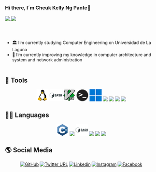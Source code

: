 ### Hi there, I´m Cheuk Kelly Ng Pante👋
<a href="https://github.com/anuraghazra/github-readme-stats">
  <img align="center" src="https://github-readme-stats.vercel.app/api?username=feichay10&show_icons=true&count_private=true&include_all_commits=true&theme=github_dark&hide_border=true" />
</a>
<a href="https://github.com/anuraghazra/github-readme-stats">
  <img align="center" src="https://github-readme-stats.vercel.app/api/top-langs/?theme=github_dark&hide_border=true&username=feichay10&hide=Makefilelayout=compact" />
</a>

</br></br>
- 🏛️ I’m currently studying Computer Engineering on Universidad de La Laguna 
- 🌱 I’m currently improving my knowledge in computer architecture and system and network administration
</br></br>

## 🔨 Tools
<p align="center">
<code><img width="40" src="https://raw.githubusercontent.com/github/explore/80688e429a7d4ef2fca1e82350fe8e3517d3494d/topics/linux/linux.png"></code>
<code><img width="40" src="https://raw.githubusercontent.com/github/explore/80688e429a7d4ef2fca1e82350fe8e3517d3494d/topics/bash/bash.png"></code>
<code><img width="40" src="https://raw.githubusercontent.com/github/explore/80688e429a7d4ef2fca1e82350fe8e3517d3494d/topics/vim/vim.png"></code>
<code><img width="40" src="https://raw.githubusercontent.com/github/explore/d92924b1d925bb134e308bd29c9de6c302ed3beb/topics/terminal/terminal.png"></code>
<code><img width="40" src="https://raw.githubusercontent.com/github/explore/379d49236d826364be968345e0a085d044108cff/topics/windows/windows.png"></code>
<code><img width="40" src="https://upload.wikimedia.org/wikipedia/commons/thumb/9/9a/Visual_Studio_Code_1.35_icon.svg/2048px-Visual_Studio_Code_1.35_icon.svg.png"></code>  
<code><img width="40" src="https://upload.wikimedia.org/wikipedia/commons/d/d5/Virtualbox_logo.png"></code> 
<code><img width="40" src="https://upload.wikimedia.org/wikipedia/commons/thumb/5/56/Adobe_Photoshop_Lightroom_Classic_CC_icon.svg/1200px-Adobe_Photoshop_Lightroom_Classic_CC_icon.svg.png"></code>
<code><img width="40" src="https://www.gns3.com/assets/custom/gns3/images/logo-colour.png"></code></p>

## 👨‍💻 Languages 
<p align="center">
<code><img width="40" src="https://raw.githubusercontent.com/github/explore/180320cffc25f4ed1bbdfd33d4db3a66eeeeb358/topics/cpp/cpp.png"></code>
<code><img width="40" src="https://upload.wikimedia.org/wikipedia/commons/thumb/1/18/C_Programming_Language.svg/1200px-C_Programming_Language.svg.png"></code>
<code><img width="40" src="https://raw.githubusercontent.com/github/explore/80688e429a7d4ef2fca1e82350fe8e3517d3494d/topics/bash/bash.png"></code>
<code><img width="40" src="https://eirikpre.gallerycdn.vsassets.io/extensions/eirikpre/systemverilog/0.11.3/1612434073897/Microsoft.VisualStudio.Services.Icons.Default"></code>
<code><img width="40" src="https://s3.amazonaws.com/s3.timetoast.com/public/uploads/photo/18799587/image/medium-888dcf9eaba44519efb88612bc29e64c.png"></code>
<code><img width="40" src="https://d3njjcbhbojbot.cloudfront.net/api/utilities/v1/imageproxy/https://coursera-course-photos.s3.amazonaws.com/15/ab137082ad40cabb23d4baf1500ea6/FPGA-LOGO.png?auto=format%2Ccompress&dpr=1"></code></p>

## 🌎 Social Media
<p align="center">
<a href="https://github.com/feichay10"><img src="https://img.shields.io/badge/GitHub-%23171515.svg?style=flat&logo=Github&logoColor=white" alt="GitHub"></a>
<a href="https://twitter.com/chakii10_"><img src="https://img.shields.io/badge/Twitter-%23FFFFFF.svg?style=flat&logo=Twitter&logoColor=1DA1F2" alt="Twitter URL"></a>
<a href="https://www.linkedin.com/in/cheuk-kelly-ng-pante-293967158/"><img src="https://img.shields.io/badge/LinkedIn-blue?style=flat&logo=Linkedin&logoColor=white" alt="Linkedin"></a>
<a href="https://www.instagram.com/chakii10_/?hl=es"><img src="https://img.shields.io/badge/Instagram-%23E4405F.svg?style=flat&logo=Instagram&logoColor=white" alt="Instagram"></a>
<a href="https://www.facebook.com/cheuk.kelly"><img src="https://img.shields.io/badge/Facebook-blue?style=flat&logo=Facebook&logoColor=white" alt="Facebook"></a></p>


